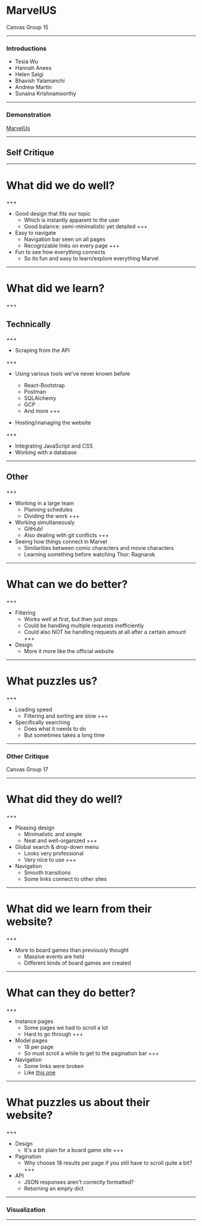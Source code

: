 # MarvelUS 

Canvas Group 15

---

### Introductions

- Tesia Wu
- Hannah Anees
- Helen Salgi
- Bhavish Yalamanchi
- Andrew Martin
- Sunaina Krishnamoorthy


---

### Demonstration

[MarvelUs](http://marvelus.me)


---

## Self Critique

---

# What did we do well?

+++
- Good design that fits our topic
  - Which is instantly apparent to the user
  - Good balance: semi-minimalistic yet detailed
+++
- Easy to navigate
  - Navigation bar seen on all pages
  - Recognizable links on every page
+++
- Fun to see how everything connects
  - So its fun and easy to learn/explore everything Marvel
  
---

# What did we learn?

+++
## Technically
+++

- Scraping from the API

+++
- Using various tools we've never known before
  - React-Bootstrap
  - Postman
  - SQLAlchemy
  - GCP
  - And more
+++

- Hosting/managing the website

+++

- Integrating JavaScript and CSS
- Working with a database

---

## Other

+++
- Working in a large team
  - Planning schedules
  - Dividing the work
+++
- Working simultaneously
  - GitHub!
  - Also dealing with git conflicts
+++
- Seeing how things connect in Marvel
  - Similarities between comic characters and movie characters
  - Learning something before watching Thor: Ragnarok

---

# What can we do better?
+++
- Filtering
  - Works well at first, but then just stops
  - Could be handling multiple requests inefficiently
  - Could also NOT be handling requests at all after a certain amount
+++
- Design
  - More it more like the official website

---

# What puzzles us?
+++
- Loading speed
  - Filtering and sorting are slow
+++
- Specifically searching
  - Does what it needs to do
  - But sometimes takes a long time

---

### Other Critique

Canvas Group 17

---

# What did they do well?

+++
- Pleasing design
  - Minimalistic and simple
  - Neat and well-organized
+++
- Global search & drop-down menu
  - Looks very professional
  - Very nice to use
+++
- Navigation
  - Smooth transitions
  - Some links connect to other sites

---

# What did we learn from their website?
+++
- More to board games than previously thought
  - Massive events are held
  - Different kinds of board games are created

---

# What can they do better?
+++
- Instance pages
  - Some pages we had to scroll a lot
  - Hard to go through
+++
- Model pages
  - 18 per page
  - So must scroll a while to get to the pagination bar
+++
- Navigation
  - Some links were broken
  - Like [this one](http://boardgamedb.me/boardgamecategory/2726/age-reason)

---

# What puzzles us about their website?
+++
- Design
  - It's a bit plain for a board game site
+++
- Pagination
  - Why choose 18 results per page if you still have to scroll quite a bit?
+++
- API
  - JSON responses aren't correctly formatted?
  - Returning an empty dict

---


### Visualization


---
